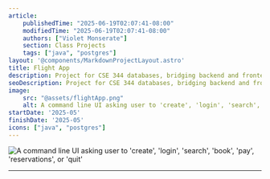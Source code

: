 ```yaml
---
article: 
    publishedTime: "2025-06-19T02:07:41-08:00"
    modifiedTime: "2025-06-19T02:07:41-08:00"
    authors: ["Violet Monserate"]
    section: Class Projects
    tags: ["java", "postgres"]
layout: '@components/MarkdownProjectLayout.astro'
title: Flight App
description: Project for CSE 344 databases, bridging backend and frontend interaction with live, relational database
seoDescription: Project for CSE 344 databases, bridging backend and frontend interaction with live, relational database using Java and PostGres SQL database. 
image:
    src: "@assets/flightApp.png"
    alt: A command line UI asking user to 'create', 'login', 'search', 'book', 'pay', 'reservations', or 'quit'
startDate: '2025-05'
finishDate: '2025-05'
icons: ["java", "postgres"]
---
```


![A command line UI asking user to 'create', 'login', 'search', 'book', 'pay', 'reservations', or 'quit'](@assets/flightApp.png) 

---

